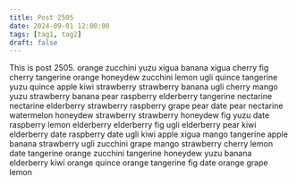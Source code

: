 ```yaml
---
title: Post 2505
date: 2024-09-01 12:00:00
tags: [tag1, tag2]
draft: false
---
```

This is post 2505.
orange
zucchini
yuzu
xigua
banana
xigua
cherry
fig
cherry
tangerine
orange
honeydew
zucchini
lemon
ugli
quince
tangerine
yuzu
quince
apple
kiwi
strawberry
strawberry
banana
ugli
cherry
mango
yuzu
strawberry
banana
pear
raspberry
elderberry
tangerine
nectarine
nectarine
elderberry
strawberry
raspberry
grape
pear
date
pear
nectarine
watermelon
honeydew
strawberry
strawberry
honeydew
fig
yuzu
date
raspberry
lemon
elderberry
elderberry
fig
ugli
elderberry
pear
kiwi
elderberry
date
raspberry
date
ugli
kiwi
apple
xigua
mango
tangerine
apple
banana
strawberry
ugli
zucchini
grape
mango
strawberry
cherry
lemon
date
tangerine
orange
zucchini
tangerine
honeydew
yuzu
banana
elderberry
kiwi
orange
quince
orange
tangerine
fig
date
orange
grape
lemon
